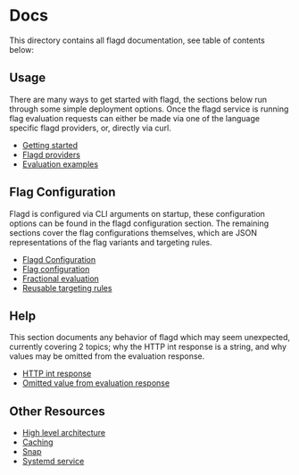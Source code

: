 # Docs

This directory contains all flagd documentation, see table of contents below:

## Usage

There are many ways to get started with flagd, the sections below run through some simple deployment options. Once the flagd service is running flag evaluation requests can either be made via one of the language specific flagd providers, or, directly via curl.

- [Getting started](./usage/getting_started.md)
- [Flagd providers](./usage/flagd_providers.md)
- [Evaluation examples](./usage/evaluation_examples.md)

## Flag Configuration

Flagd is configured via CLI arguments on startup, these configuration options can be found in the flagd configuration section. The remaining sections cover the flag configurations themselves, which are JSON representations of the flag variants and targeting rules.

- [Flagd Configuration](./configuration/configuration.md)
- [Flag configuration](./configuration/flag_configuration.md)
- [Fractional evaluation](./configuration/fractional_evaluation.md)
- [Reusable targeting rules](./configuration/reusable_targeting_rules.md)

## Help

This section documents any behavior of flagd which may seem unexpected, currently covering 2 topics; why the HTTP int response is a string, and why values may be omitted from the evaluation response.

- [HTTP int response](./help/http_int_response.md)
- [Omitted value from evaluation response](./help/omitted_value_from_response.md)

## Other Resources
- [High level architecture](./other_resources/high_level_architecture.md)
- [Caching](./other_resources/caching.md)
- [Snap](./other_resources/snap.md)
- [Systemd service](./other_resources/systemd_service.md)


